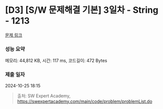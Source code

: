 # [D3] [S/W 문제해결 기본] 3일차 - String - 1213 

[문제 링크](https://swexpertacademy.com/main/code/problem/problemDetail.do?contestProbId=AV14P0c6AAUCFAYi) 

### 성능 요약

메모리: 44,812 KB, 시간: 117 ms, 코드길이: 472 Bytes

### 제출 일자

2024-10-25 18:15



> 출처: SW Expert Academy, https://swexpertacademy.com/main/code/problem/problemList.do